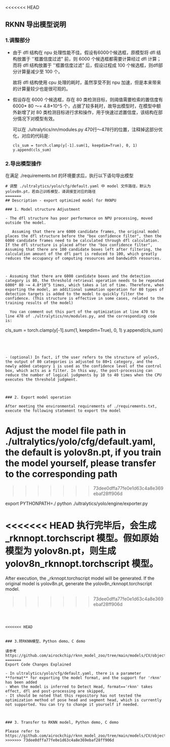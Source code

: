 <<<<<<< HEAD
## RKNN 导出模型说明

### 1.调整部分

- 由于 dfl 结构在 npu 处理性能不佳。假设有6000个候选框，原模型将 dfl 结构放置于 ''框置信度过滤" 前，则 6000 个候选框都需要计算经过 dfl 计算；而将 dfl 结构放置于 ''框置信度过滤" 后，假设过程成 100 个候选框，则dfl部分计算量减少至 100 个。

  故将 dfl 结构使用 cpu 处理的耗时，虽然享受不到 npu 加速，但是本来带来的计算量较少也是很可观的。



- 假设存在 6000 个候选框，存在 80 类检测目标，则阈值需要检索的置信度有 6000* 80 ～= 4.8*10^5 个，占据了较多耗时，故导出模型时，在模型中额外新增了对 80 类检测目标进行求和操作，用于快速过滤置信度，该结构在部分情况下对模型有效。

  可以在 ./ultralytics/nn/modules.py  470行～478行的位置，注释掉这部分优化，对应的代码是:

  ```
  cls_sum = torch.clamp(y[-1].sum(1, keepdim=True), 0, 1)
  y.append(cls_sum)
  ```

  



### 2.导出模型操作

在满足 ./requirements.txt 的环境要求后，执行以下语句导出模型

```
# 调整 ./ultralytics/yolo/cfg/default.yaml 中 model 文件路径，默认为 yolov8n.pt，若自己训练模型，请调接至对应的路径
=======
## Description - export optimized model for RKNPU

### 1. Model structure Adjustment

- The dfl structure has poor performance on NPU processing, moved outside the model.

   Assuming that there are 6000 candidate frames, the original model places the dfl structure before the "box confidence filter", then the 6000 candidate frames need to be calculated through dfl calculation. If the dfl structure is placed after the "box confidence filter", Assuming that there are 100 candidate boxes left after filtering, the calculation amount of the dfl part is reduced to 100, which greatly reduces the occupancy of computing resources and bandwidth resources.



- Assuming that there are 6000 candidate boxes and the detection category is 80, the threshold retrieval operation needs to be repeated 6000* 80 ~= 4.8*10^5 times, which takes a lot of time. Therefore, when exporting the model, an additional summation operation for 80 types of detection targets is added to the model to quickly filter the confidence. (This structure is effective in some cases, related to the training results of the model)

  You can comment out this part of the optimization at line 470 to line 478 of ./ultralytics/nn/modules.py, and the corresponding code is:

```
cls_sum = torch.clamp(y[-1].sum(1, keepdim=True), 0, 1)
y.append(cls_sum)
```




- (optional) In fact, if the user refers to the structure of yolov5, the output of 80 categories is adjusted to 80+1 category, and the newly added category 1 is used as the confidence level of the control box, which acts as a filter. In this way, the post-processing can reduce the number of logical judgments by 10 to 40 times when the CPU executes the threshold judgment.



### 2. Export model operation

After meeting the environmental requirements of ./requirements.txt, execute the following statement to export the model

```
# Adjust the model file path in ./ultralytics/yolo/cfg/default.yaml, the default is yolov8n.pt, if you train the model yourself, please transfer to the corresponding path
>>>>>>> 73dee0dffa77fe0e1d63c4a8e369ebaf28ff906d

export PYTHONPATH=./
python ./ultralytics/yolo/engine/exporter.py

<<<<<<< HEAD
执行完毕后，会生成 _rknnopt.torchscript 模型。假如原始模型为 yolov8n.pt，则生成 yolov8n_rknnopt.torchscript 模型。
=======
After execution, the _rknnopt.torchscript model will be generated. If the original model is yolov8n.pt, generate the yolov8n_rknnopt.torchscript model.
>>>>>>> 73dee0dffa77fe0e1d63c4a8e369ebaf28ff906d
```



<<<<<<< HEAD


### 3.转RKNN模型、Python demo、C demo

请参考 https://github.com/airockchip/rknn_model_zoo/tree/main/models/CV/object_detection/yolo 
=======
Export Code Changes Explained

- In ultralytics/yolo/cfg/default.yaml, there is a parameter **format** for exporting the model format, and the support for 'rknn' has been added
- When the model is inferred to Detect Head, format=='rknn' takes effect, dfl and post-processing are skipped,
- It should be noted that this repository has not tested the optimization method of pose head and segment head, which is currently not supported. You can try to change it yourself if needed.



### 3. Transfer to RKNN model, Python demo, C demo

Please refer to https://github.com/airockchip/rknn_model_zoo/tree/main/models/CV/object_detection/yolo
>>>>>>> 73dee0dffa77fe0e1d63c4a8e369ebaf28ff906d

